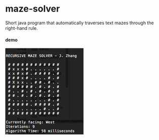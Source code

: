 # maze-solver
Short java program that automatically traverses text mazes through the right-hand rule.

#### demo
![demo gif](maze-solver.gif)
